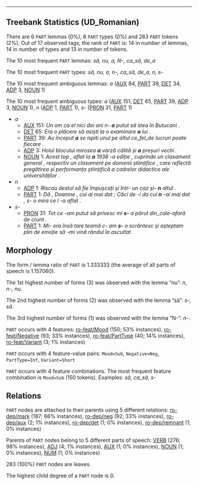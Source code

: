 

--------------------------------------------------------------------------------

## Treebank Statistics (UD_Romanian)

There are 6 `PART` lemmas (0%), 8 `PART` types (0%) and 283 `PART` tokens (2%).
Out of 17 observed tags, the rank of `PART` is: 14 in number of lemmas, 14 in number of types and 13 in number of tokens.

The 10 most frequent `PART` lemmas: <em>să, nu, a, N-, ca_să, de_a</em>

The 10 most frequent `PART` types:  <em>să, nu, a, n-, ca_să, de_a, n, s-</em>

The 10 most frequent ambiguous lemmas: <em>a</em> ([AUX]() 84, [PART]() 39, [DET]() 34, [ADP]() 3, [NOUN]() 1)

The 10 most frequent ambiguous types:  <em>a</em> ([AUX]() 151, [DET]() 65, [PART]() 39, [ADP]() 3, [NOUN]() 1), <em>n</em> ([ADP]() 1, [PART]() 1), <em>s-</em> ([PRON]() 31, [PART]() 1)


* <em>a</em>
  * [AUX]() 151: <em>Un om ca el nici doi ani n- <b>a</b> putut să stea în Butucani .</em>
  * [DET]() 65: <em>Era o plăcere să asiști la o examinare <b>a</b> lui .</em>
  * [PART]() 39: <em>Au început <b>a</b> se ispiti unul pe altul ce_fel_de lucruri poate fiecare .</em>
  * [ADP]() 3: <em>Holul blocului mirosea <b>a</b> varză călită și <b>a</b> preșuri vechi .</em>
  * [NOUN]() 1: <em>Acest top , aflat la <b>a</b> 1938 -a ediție , cuprinde un clasament general , respectiv un clasament pe domenii științifice , care reflectă pregătirea și performanța științifică a cadrelor didactice ale universităților .</em>
* <em>n</em>
  * [ADP]() 1: <em>Riscau destul să fie împușcați și într- un caz și- <b>n</b> altul .</em>
  * [PART]() 1: <em>Dă , Doamne , cui ai mai dat ; Căci de -i da cui <b>n</b> -ai mai dat , s- o mira ce l -a aflat .</em>
* <em>s-</em>
  * [PRON]() 31: <em>Tot ce -am putut să privesc mi <b>s-</b> a părut din_cale-afară de crunt .</em>
  * [PART]() 1: <em>Mi- era însă tare teamă c- am <b>s-</b> o scrântesc și așteptam plin de emoție să -mi vină rândul la ascultat .</em>

## Morphology

The form / lemma ratio of `PART` is 1.333333 (the average of all parts of speech is 1.157060).

The 1st highest number of forms (3) was observed with the lemma “nu”: <em>n, n-, nu</em>.

The 2nd highest number of forms (2) was observed with the lemma “să”: <em>s-, să</em>.

The 3rd highest number of forms (1) was observed with the lemma “N-”: <em>n-</em>.

`PART` occurs with 4 features: [ro-feat/Mood]() (150; 53% instances), [ro-feat/Negative]() (93; 33% instances), [ro-feat/PartType]() (40; 14% instances), [ro-feat/Variant]() (3; 1% instances)

`PART` occurs with 4 feature-value pairs: `Mood=Sub`, `Negative=Neg`, `PartType=Inf`, `Variant=Short`

`PART` occurs with 4 feature combinations.
The most frequent feature combination is `Mood=Sub` (150 tokens).
Examples: <em>să, ca_să, s-</em>


## Relations

`PART` nodes are attached to their parents using 5 different relations: [ro-dep/mark]() (187; 66% instances), [ro-dep/neg]() (92; 33% instances), [ro-dep/aux]() (2; 1% instances), [ro-dep/det]() (1; 0% instances), [ro-dep/remnant]() (1; 0% instances)

Parents of `PART` nodes belong to 5 different parts of speech: [VERB]() (276; 98% instances), [ADJ]() (4; 1% instances), [AUX]() (1; 0% instances), [NOUN]() (1; 0% instances), [NUM]() (1; 0% instances)

283 (100%) `PART` nodes are leaves.

The highest child degree of a `PART` node is 0.

